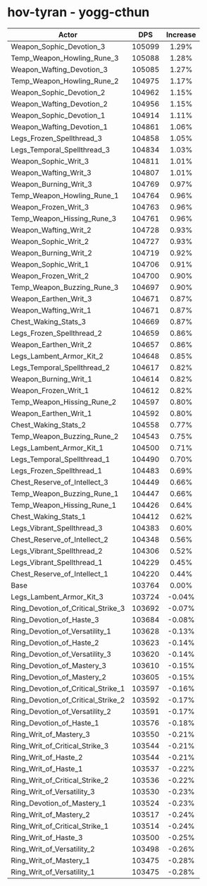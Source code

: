 # hov-tyran - yogg-cthun
| Actor | DPS | Increase |
|---|:---:|:---:|
|Weapon_Sophic_Devotion_3|105099|1.29%|
|Temp_Weapon_Howling_Rune_3|105088|1.28%|
|Weapon_Wafting_Devotion_3|105085|1.27%|
|Temp_Weapon_Howling_Rune_2|104975|1.17%|
|Weapon_Sophic_Devotion_2|104962|1.15%|
|Weapon_Wafting_Devotion_2|104956|1.15%|
|Weapon_Sophic_Devotion_1|104914|1.11%|
|Weapon_Wafting_Devotion_1|104861|1.06%|
|Legs_Frozen_Spellthread_3|104858|1.05%|
|Legs_Temporal_Spellthread_3|104834|1.03%|
|Weapon_Sophic_Writ_3|104811|1.01%|
|Weapon_Wafting_Writ_3|104807|1.01%|
|Weapon_Burning_Writ_3|104769|0.97%|
|Temp_Weapon_Howling_Rune_1|104764|0.96%|
|Weapon_Frozen_Writ_3|104763|0.96%|
|Temp_Weapon_Hissing_Rune_3|104761|0.96%|
|Weapon_Wafting_Writ_2|104728|0.93%|
|Weapon_Sophic_Writ_2|104727|0.93%|
|Weapon_Burning_Writ_2|104719|0.92%|
|Weapon_Sophic_Writ_1|104706|0.91%|
|Weapon_Frozen_Writ_2|104700|0.90%|
|Temp_Weapon_Buzzing_Rune_3|104697|0.90%|
|Weapon_Earthen_Writ_3|104671|0.87%|
|Weapon_Wafting_Writ_1|104671|0.87%|
|Chest_Waking_Stats_3|104669|0.87%|
|Legs_Frozen_Spellthread_2|104659|0.86%|
|Weapon_Earthen_Writ_2|104657|0.86%|
|Legs_Lambent_Armor_Kit_2|104648|0.85%|
|Legs_Temporal_Spellthread_2|104617|0.82%|
|Weapon_Burning_Writ_1|104614|0.82%|
|Weapon_Frozen_Writ_1|104612|0.82%|
|Temp_Weapon_Hissing_Rune_2|104597|0.80%|
|Weapon_Earthen_Writ_1|104592|0.80%|
|Chest_Waking_Stats_2|104558|0.77%|
|Temp_Weapon_Buzzing_Rune_2|104543|0.75%|
|Legs_Lambent_Armor_Kit_1|104500|0.71%|
|Legs_Temporal_Spellthread_1|104490|0.70%|
|Legs_Frozen_Spellthread_1|104483|0.69%|
|Chest_Reserve_of_Intellect_3|104449|0.66%|
|Temp_Weapon_Buzzing_Rune_1|104447|0.66%|
|Temp_Weapon_Hissing_Rune_1|104426|0.64%|
|Chest_Waking_Stats_1|104412|0.62%|
|Legs_Vibrant_Spellthread_3|104383|0.60%|
|Chest_Reserve_of_Intellect_2|104348|0.56%|
|Legs_Vibrant_Spellthread_2|104306|0.52%|
|Legs_Vibrant_Spellthread_1|104229|0.45%|
|Chest_Reserve_of_Intellect_1|104220|0.44%|
|Base|103764|0.00%|
|Legs_Lambent_Armor_Kit_3|103724|-0.04%|
|Ring_Devotion_of_Critical_Strike_3|103692|-0.07%|
|Ring_Devotion_of_Haste_3|103684|-0.08%|
|Ring_Devotion_of_Versatility_1|103628|-0.13%|
|Ring_Devotion_of_Haste_2|103623|-0.14%|
|Ring_Devotion_of_Versatility_3|103620|-0.14%|
|Ring_Devotion_of_Mastery_3|103610|-0.15%|
|Ring_Devotion_of_Mastery_2|103605|-0.15%|
|Ring_Devotion_of_Critical_Strike_1|103597|-0.16%|
|Ring_Devotion_of_Critical_Strike_2|103592|-0.17%|
|Ring_Devotion_of_Versatility_2|103591|-0.17%|
|Ring_Devotion_of_Haste_1|103576|-0.18%|
|Ring_Writ_of_Mastery_3|103550|-0.21%|
|Ring_Writ_of_Critical_Strike_3|103544|-0.21%|
|Ring_Writ_of_Haste_2|103544|-0.21%|
|Ring_Writ_of_Haste_1|103537|-0.22%|
|Ring_Writ_of_Critical_Strike_2|103536|-0.22%|
|Ring_Writ_of_Versatility_3|103530|-0.23%|
|Ring_Devotion_of_Mastery_1|103524|-0.23%|
|Ring_Writ_of_Mastery_2|103517|-0.24%|
|Ring_Writ_of_Critical_Strike_1|103514|-0.24%|
|Ring_Writ_of_Haste_3|103500|-0.25%|
|Ring_Writ_of_Versatility_2|103498|-0.26%|
|Ring_Writ_of_Mastery_1|103475|-0.28%|
|Ring_Writ_of_Versatility_1|103475|-0.28%|
